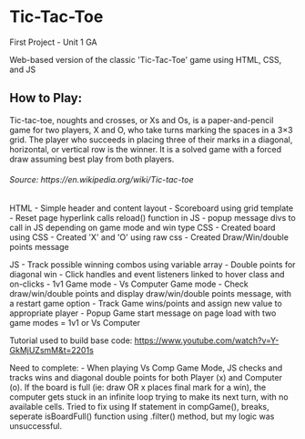 # Tic-Tac-Toe
First Project - Unit 1 GA

Web-based version of the classic 'Tic-Tac-Toe' game using HTML, CSS, and JS

<h2>How to Play:</h2>
Tic-tac-toe, noughts and crosses, or Xs and Os, is a paper-and-pencil game for two players, X and O, who take turns marking the spaces in a 3×3 grid. The player who succeeds in placing three of their marks in a diagonal, horizontal, or vertical row is the winner. It is a solved game with a forced draw assuming best play from both players. 
<h6>Source: https://en.wikipedia.org/wiki/Tic-tac-toe</h6>

HTML
    - Simple header and content layout
    - Scoreboard using grid template
    - Reset page hyperlink calls reload() function in JS
    - popup message divs to call in JS depending on game mode and win type
CSS
    - Created board using CSS
    - Created 'X' and 'O' using raw css
    - Created Draw/Win/double points message

JS
    - Track possible winning combos using variable array
    - Double points for diagonal win
    - Click handles and event listeners linked to hover class and on-clicks
    - 1v1 Game mode
    - Vs Computer Game mode
    - Check draw/win/double points and display draw/win/double points message, with a restart game option
    - Track Game wins/points and assign new value to appropriate player
    - Popup Game start message on page load with two game modes = 1v1 or Vs Computer

Tutorial used to build base code:
https://www.youtube.com/watch?v=Y-GkMjUZsmM&t=2201s

Need to complete:
    - When playing Vs Comp Game Mode, JS checks and tracks wins and diagonal double points for both Player (x) and Computer (o). If the board is full (ie: draw OR x places final mark for a win), the computer gets stuck in an infinite loop trying to make its next turn, with no available cells.
    Tried to fix using If statement in compGame(), breaks, seperate isBoardFull() function using .filter() method, but my logic was unsuccessful.